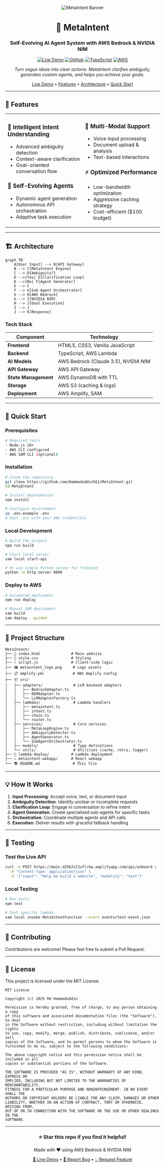 <div align="center">

![MetaIntent Banner](banner.png)

# 🤖 MetaIntent

### Self-Evolving AI Agent System with AWS Bedrock & NVIDIA NIM

[![Live Demo](https://img.shields.io/badge/🚀_Live_Demo-View_Site-00D9FF?style=for-the-badge)](https://main.d2hb7u72uflrkw.amplifyapp.com/)
[![GitHub](https://img.shields.io/badge/GitHub-Repository-181717?style=for-the-badge&logo=github)](https://github.com/Hammaduddin561/MetaIntent)
[![TypeScript](https://img.shields.io/badge/TypeScript-62.1%25-3178C6?style=for-the-badge&logo=typescript)](https://www.typescriptlang.org/)
[![AWS](https://img.shields.io/badge/AWS-Bedrock-FF9900?style=for-the-badge&logo=amazonaws)](https://aws.amazon.com/bedrock/)

*Turn vague ideas into clear actions. MetaIntent clarifies ambiguity, generates custom agents, and helps you achieve your goals.*

[Live Demo](https://main.d2hb7u72uflrkw.amplifyapp.com/) • [Features](#-features) • [Architecture](#-architecture) • [Quick Start](#-quick-start)

</div>

---

## 🌟 Features

<table>
<tr>
<td width="50%">

### 🎯 **Intelligent Intent Understanding**
- Advanced ambiguity detection
- Context-aware clarification
- Goal-oriented conversation flow

### 🔄 **Self-Evolving Agents**
- Dynamic agent generation
- Autonomous API orchestration
- Adaptive task execution

</td>
<td width="50%">

### 🚀 **Multi-Modal Support**
- Voice input processing
- Document upload & analysis
- Text-based interactions

### ⚡ **Optimized Performance**
- Low-bandwidth optimization
- Aggressive caching strategy
- Cost-efficient ($100 budget)

</td>
</tr>
</table>

---

## 🏗️ Architecture

```mermaid
graph TB
    A[User Input] --> B[API Gateway]
    B --> C[MetaIntent Engine]
    C --> D{Ambiguity?}
    D -->|Yes| E[Clarification Loop]
    D -->|No| F[Agent Generator]
    E --> C
    F --> G[Sub-Agent Orchestrator]
    G --> H[AWS Bedrock]
    G --> I[NVIDIA NIM]
    H --> J[Goal Execution]
    I --> J
    J --> K[Response]
```

### Tech Stack

<div align="center">

| Component | Technology |
|-----------|-----------|
| **Frontend** | HTML5, CSS3, Vanilla JavaScript |
| **Backend** | TypeScript, AWS Lambda |
| **AI Models** | AWS Bedrock (Claude 3.5), NVIDIA NIM |
| **API Gateway** | AWS API Gateway |
| **State Management** | AWS DynamoDB with TTL |
| **Storage** | AWS S3 (caching & logs) |
| **Deployment** | AWS Amplify, SAM |

</div>

---

## 🚀 Quick Start

### Prerequisites

```bash
# Required tools
- Node.js 20+
- AWS CLI configured
- AWS SAM CLI (optional)
```

### Installation

```bash
# Clone the repository
git clone https://github.com/Hammaduddin561/MetaIntent.git
cd MetaIntent

# Install dependencies
npm install

# Configure environment
cp .env.example .env
# Edit .env with your AWS credentials
```

### Local Development

```bash
# Build the project
npm run build

# Start local server
sam local start-api

# Or use simple Python server for frontend
python -m http.server 8000
```

### Deploy to AWS

```bash
# Automated deployment
npm run deploy

# Manual SAM deployment
sam build
sam deploy --guided
```

---

## 📁 Project Structure

```
MetaIntent/
├── 📄 index.html              # Main website
├── 🎨 style.css               # Styling
├── ⚡ script.js               # Client-side logic
├── 🖼️ metaintent_logo.png     # Logo assets
├── 📋 amplify.yml             # AWS Amplify config
├── 📦 src/
│   ├── adapters/              # LLM backend adapters
│   │   ├── BedrockAdapter.ts
│   │   ├── NIMAdapter.ts
│   │   └── LLMAdapterFactory.ts
│   ├── lambdas/               # Lambda handlers
│   │   ├── metaintent.ts
│   │   ├── intent.ts
│   │   ├── chain.ts
│   │   └── router.ts
│   ├── services/              # Core services
│   │   ├── MetaLoopEngine.ts
│   │   ├── AmbiguityDetector.ts
│   │   ├── AgentGenerator.ts
│   │   └── SubAgentOrchestrator.ts
│   ├── models/                # Type definitions
│   └── utils/                 # Utilities (cache, retry, logger)
├── 🚀 lambda-deploy/          # Lambda deployment
├── ⚛️ metaintent-webapp/      # React webapp
└── 📚 README.md               # This file
```

---

## 💡 How It Works

1. **Input Processing**: Accept voice, text, or document input
2. **Ambiguity Detection**: Identify unclear or incomplete requests
3. **Clarification Loop**: Engage in conversation to refine intent
4. **Agent Generation**: Create specialized sub-agents for specific tasks
5. **Orchestration**: Coordinate multiple agents and API calls
6. **Execution**: Deliver results with graceful fallback handling

---

## 🧪 Testing

### Test the Live API

```bash
curl -X POST https://main.d2hb7u72uflrkw.amplifyapp.com/api/onboard \
  -H "Content-Type: application/json" \
  -d '{"input": "Help me build a website", "modality": "text"}'
```

### Local Testing

```bash
# Run tests
npm test

# Test specific lambda
sam local invoke MetaIntentFunction --event events/test-event.json
```

---

## 🤝 Contributing

Contributions are welcome! Please feel free to submit a Pull Request.

---

## 📄 License

This project is licensed under the MIT License.

```
MIT License

Copyright (c) 2025 Md Hammaduddin

Permission is hereby granted, free of charge, to any person obtaining a copy
of this software and associated documentation files (the "Software"), to deal
in the Software without restriction, including without limitation the rights
to use, copy, modify, merge, publish, distribute, sublicense, and/or sell
copies of the Software, and to permit persons to whom the Software is
furnished to do so, subject to the following conditions:

The above copyright notice and this permission notice shall be included in all
copies or substantial portions of the Software.

THE SOFTWARE IS PROVIDED "AS IS", WITHOUT WARRANTY OF ANY KIND, EXPRESS OR
IMPLIED, INCLUDING BUT NOT LIMITED TO THE WARRANTIES OF MERCHANTABILITY,
FITNESS FOR A PARTICULAR PURPOSE AND NONINFRINGEMENT. IN NO EVENT SHALL THE
AUTHORS OR COPYRIGHT HOLDERS BE LIABLE FOR ANY CLAIM, DAMAGES OR OTHER
LIABILITY, WHETHER IN AN ACTION OF CONTRACT, TORT OR OTHERWISE, ARISING FROM,
OUT OF OR IN CONNECTION WITH THE SOFTWARE OR THE USE OR OTHER DEALINGS IN THE
SOFTWARE.
```

---

<div align="center">

### ⭐ Star this repo if you find it helpful!

Made with ❤️ using AWS Bedrock & NVIDIA NIM

[🚀 Live Demo](https://main.d2hb7u72uflrkw.amplifyapp.com/) • [📝 Report Bug](https://github.com/Hammaduddin561/MetaIntent/issues) • [💡 Request Feature](https://github.com/Hammaduddin561/MetaIntent/issues)

</div>
